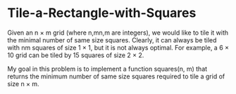 # Tile-a-Rectangle-with-Squares

Given an n × m grid (where n,mn,m are integers), we would like to tile it with the minimal number of same size squares. Clearly, it can always be tiled with nm squares of size 1 × 1, but it is not always optimal. For example, a 6 × 10 grid can be tiled by 15 squares of size 2 × 2. 

My goal in this problem is to implement a function squares(n, m) that returns the minimum number of same size squares required to tile a grid of size n × m.
